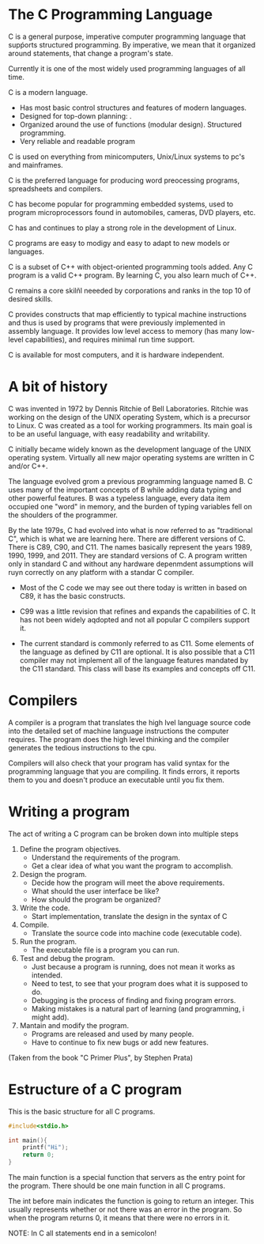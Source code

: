 # The C Programming Language
C is a general purpose, imperative computer programming language that supṕorts structured programming. By imperative, we mean that it organized around statements, that change a program's state.

Currently it is one of the most widely used programming languages of all time.

C is a modern language.
- Has most basic control structures and features of modern languages.
- Designed for top-down planning: .
- Organized around the use of functions (modular design). Structured programming.
- Very reliable and readable program

C is used on everything from minicomputers, Unix/Linux systems to pc's and mainframes.

C is the preferred language for producing word preocessing programs, spreadsheets and compilers.

C has become popular for programming embedded systems, used to program microprocessors found in automobiles, cameras, DVD players, etc.

C has and continues to play a strong role in the development of Linux.

C programs are easy to modigy and easy to adapt to new models or languages.

C is a subset of C++ with object-oriented programming tools added. Any C program is a  valid C++ program. By learning C, you also learn much of C++.

C remains a core skilñl neeeded by corporations and ranks in the top 10 of desired skills.

C provides constructs that map efficiently to typical machine instructions and thus is used by programs that were previously implemented in assembly language. It provides low level access to memory (has many low-level capabilities), and requires minimal run time support.

C is available for most computers, and it is hardware independent.

# A bit of history
C was invented in 1972 by Dennis Ritchie of Bell Laboratories. Ritchie was working on the design of the UNIX operating System, which is a precursor to Linux.
C was created as a tool for working programmers. Its main goal is to be an useful language, with easy readability and writability.

C initially became widely known as the development language of the UNIX operating system. Virtually all new major operating systems are written in C and/or C++.

The language evolved grom a previous programming language named B. C uses many of the important concepts of B while adding data typing and other powerful features. B was a typeless language, every data item occupied one "word" in memory, and the burden of typing variables fell on the shoulders of the programmer.

By the late 1979s, C had evolved into what is now referred to as "traditional C", which is what we are learning here. There are different versions of C. There is C89, C90, and C11. The names basically represent the years 1989, 1990, 1999, and 2011. They are standard versions of C. A program written only in standard C and without any hardware depenmdent assumptions will ruyn correctly on any platform with a standar C compiler. 

- Most of the C code we may see out there today is written in based on C89, it has the basic constructs.

- C99 was a little revision that refines and expands the capabilities of C. It has not been widely aqdopted and not all popular C compilers support it.

- The current standard is commonly referred to as C11. Some elements of the language as defined by C11 are optional. It is also possible that a C11 compiler may not implement all of the language features mandated by the C11 standard. This class will base its examples and concepts off C11.

# Compilers
A compiler is a program that translates the high lvel language source code into the detailed set of machine language instructions the computer requires. The program does the high level thinking and the compiler generates the tedious instructions to the cpu.

Compilers will also check that your program has valid syntax for the programming language that you are compiling. It finds errors, it reports them to you and doesn't produce an executable until you fix them.

# Writing a program
The act of writing a C program can be broken down into multiple steps

1. Define the program objectives.
    - Understand the requirements of the program.
    - Get a clear idea of what you want the program to accomplish.
2. Design the program.
    - Decide how the program will meet the above requirements.
    - What should the user interface be like?
    - How should the program be organized?
3. Write the code.
    - Start implementation, translate the design in the syntax of C
4. Compile.
    - Translate the source code into machine code (executable code).
5. Run the program.
    - The executable file is a program you can run.
6. Test and debug the program.
    - Just because a program is running, does not mean it works as intended.
    - Need to test, to see that your program does what it is supposed to do.
    - Debugging is the process of finding and fixing program errors.
    - Making mistakes is a natural part of learning (and programming, i might add).
7. Mantain and modify the program.
    - Programs are released and used by many people.
    - Have to continue to fix new bugs or add new features.

(Taken from the book "C Primer Plus", by Stephen Prata)


# Estructure of a C program
This is the basic structure for all C programs.

~~~c
#include<stdio.h>

int main(){
    printf("Hi");
    return 0;
}

~~~

The main function is a special function that servers as the entry point for the program. There should be one main function in all C programs. 

The int before main indicates the function is going to return an integer. This usually represents whether or not there was an error in the program. So when the program returns 0, it means that there were no errors in it.

NOTE: In C all statements end in a semicolon!

